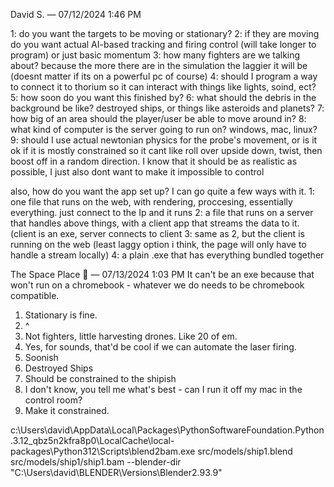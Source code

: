 David S. — 07/12/2024 1:46 PM

1: do you want the targets to be moving or stationary?
2: if they are moving do you want actual AI-based tracking and firing control (will take longer to program) or just basic momentum
3: how many fighters are we talking about? because the more there are in the simulation the laggier it will be (doesnt matter if its on a powerful pc of course)
4: should I program a way to connect it to thorium so it can interact with things like lights, soind, ect?
5: how soon do you want this finished by?
6: what should the debris in the background be like? destroyed ships, or things like asteroids and planets?
7: how big of an area should the player/user be able to move around in?
8: what kind of computer is the server going to run on? windows, mac, linux?
9: should I use actual newtonian physics for the probe's movement, or is it ok if it is mostly constrained so it cant like roll over upside down, twist, then boost off in a random direction. I know that it should be as realistic as possible, I just also dont want to make it impossible to control

also, how do you want the app set up? I can go quite a few ways with it.
1: one file that runs on the web, with rendering, proccesing, essentially everything. just connect to the Ip and it runs
2: a file that runs on a server that handles above things, with a client app that streams the data to it. (client is an exe, server connects to client
3: same as 2, but the client is running on the web (least laggy option i think, the page will only have to handle a stream locally)
4: a plain .exe that has everything bundled together



The Space Place 🚀 — 07/13/2024 1:03 PM
It can't be an exe because that won't run on a chromebook - whatever we do needs to be chromebook compatible.
1) Stationary is fine.
2) ^
3) Not fighters, little harvesting drones. Like 20 of em.
4) Yes, for sounds, that'd be cool if we can automate the laser firing.
5) Soonish
6) Destroyed Ships
7) Should be constrained to the shipish
8) I don't know, you tell me what's best - can I run it off my mac in the control room?
9) Make it constrained.



c:\Users\david\AppData\Local\Packages\PythonSoftwareFoundation.Python.3.12_qbz5n2kfra8p0\LocalCache\local-packages\Python312\Scripts\blend2bam.exe src/models/ship1.blend src/models/ship1/ship1.bam --blender-dir "C:\Users\david\BLENDER\Versions\Blender2.93.9"